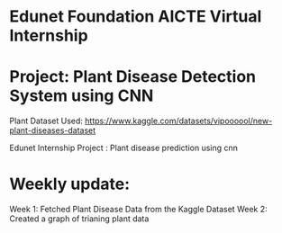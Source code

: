 # Edunet Foundation AICTE Virtual Internship
# Project: Plant Disease Detection System using CNN

Plant Dataset Used: https://www.kaggle.com/datasets/vipoooool/new-plant-diseases-dataset

Edunet Internship Project : Plant disease prediction using cnn

# Weekly update:
Week 1: Fetched Plant Disease Data from the Kaggle Dataset
Week 2: Created a graph of trianing plant data
